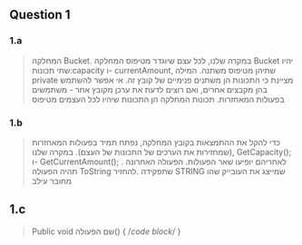 ## Question 1

###	1.a 



> המחלקה Bucket. במקרה שלנו, לכל עצם שיוגדר מטיפוס 
המחלקה Bucket יהיו שתי תכונות:capacity ו-
currentAmount, שתיהן מטיפוס משתנה.
המילה private מציינת כי התכונות הן משתנים פנימיים
של קובץ זה. אי אפשר להשתמש בהן מקבצים אחרים,
ואם רוצים לדעת את ערכן מקובץ אחר - משתמשים בפעולות
המאחזרות.
תכונות המחלקה הן התכונות שיהיו לכל העצמים מטיפוס

###	1.b
> כדי להקל את ההתמצאות בקובץ
המחלקה, נפתח תמיד בפעולות
המאחזרות (שמחזירות את הערכים של
התכונות של העצם).
במקרה שלנו,
GetCapacity();
ו- GetCurrentAmount(); .
לאחריהם יופיעו שאר הפעולות.
הפעולה האחרונה תהיה הפעולה
ToString שתפקידה
.להחזיר STRING שמייצג את העובייק שהו מחובר עילב
>

## 1.c
> Public void  שם הפעולה() { /*code block*/ }

